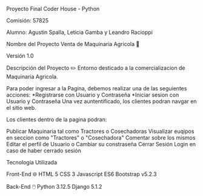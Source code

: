 Proyecto Final Coder House - Python

Comisión: 57825

Alumno: Agustin Spalla, Leticia Gamba y Leandro Racioppi

Nombre del Proyecto
Venta de Maquinaria Agricola 🚜

Versión
1.0

Descripción del Proyecto ✏️
Entorno desticado a la comercializacion de Maquinaria Agricola.

Para poder ingresar a la Pagina, debemos realizar una de las seguientes acciones:
*Registrarse con Usuario y Contraseña
*Iniciar sesion con Usuario y Contraseña
Una vez auntentificado, los clientes podran navgar en el sitio web.

Los clientes dentro de la pagina podran:

Publicar Maquinaria tal como Tractores o Cosechadoras 
Visualizar euqipos en seccion como "Tractores" o "Cosechadora"
Comentar sobre los mismos
Editar el perfil de Usuario o Cambiar su constraseña
Cerrar Sesión
Login en caso de haber cerrado sesión

Tecnología Utilizada

Front-End 🌐
HTML 5
CSS 3
Javascript ES6
Bootstrap v5.2.3

Back-End 🖱️
Python 3.12.5
Django 5.1.2
